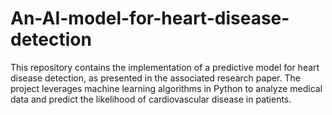 # An-AI-model-for-heart-disease-detection
This repository contains the implementation of a predictive model for heart disease detection, as presented in the associated research paper. The project leverages machine learning algorithms in Python to analyze medical data and predict the likelihood of cardiovascular disease in patients. 

